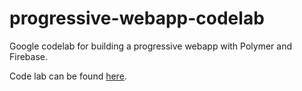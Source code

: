 # progressive-webapp-codelab

Google codelab for building a progressive webapp with Polymer and Firebase.

Code lab can be found [here](https://codelabs.developers.google.com/codelabs/polymer-firebase-pwa/).

